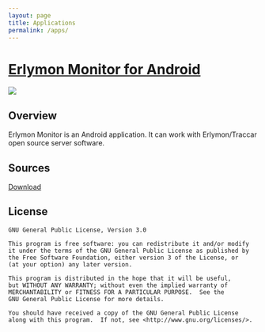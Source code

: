 ```yaml
---
layout: page
title: Applications
permalink: /apps/
---
```

# [Erlymon Monitor for Android](https://www.erlymon.org/apps)

[![](https://play.google.com/intl/en_us/badges/images/badge_new.png)](https://play.google.com/store/apps/details?id=org.erlymon.monitor)

## Overview

Erlymon Monitor is an Android  application. It can work with Erlymon/Traccar open source server software.

## Sources

[Download](https://github.com/erlymon/erlymon-monitor-android)

## License

    GNU General Public License, Version 3.0

    This program is free software: you can redistribute it and/or modify
    it under the terms of the GNU General Public License as published by
    the Free Software Foundation, either version 3 of the License, or
    (at your option) any later version.

    This program is distributed in the hope that it will be useful,
    but WITHOUT ANY WARRANTY; without even the implied warranty of
    MERCHANTABILITY or FITNESS FOR A PARTICULAR PURPOSE.  See the
    GNU General Public License for more details.

    You should have received a copy of the GNU General Public License
    along with this program.  If not, see <http://www.gnu.org/licenses/>.


